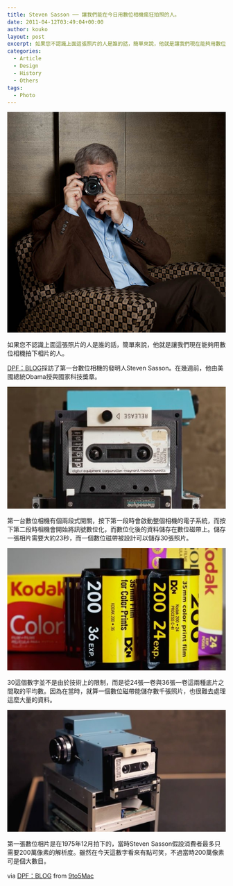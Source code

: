 ```yaml
---
title: Steven Sasson ── 讓我們能在今日用數位相機瘋狂拍照的人。
date: 2011-04-12T03:49:04+00:00
author: kouko
layout: post
excerpt: 如果您不認識上面這張照片的人是誰的話，簡單來說，他就是讓我們現在能夠用數位相機拍下相片的人。
categories:
  - Article
  - Design
  - History
  - Others
tags:
  - Photo
---
```

<img alt="SteveSasson1b" border="0" src="/img/2011-04-12-inventor-steven-sasson-explains-how-the-first-digital-camera-came-to-be/SteveSasson1b.jpg" title="SteveSasson1b.jpg"  />

如果您不認識上面這張照片的人是誰的話，簡單來說，他就是讓我們現在能夠用數位相機拍下相片的人。


[DPF：BLOG](http://www.davidfriedmanphoto.com/blog/2011/04/inventor-portrait-steven-sasson.html)採訪了第一台數位相機的發明人Steven Sasson。在幾週前，他由美國總統Obama授與國家科技獎章。

<img alt="Digita-camera-1975-12" border="0" src="/img/2011-04-12-inventor-steven-sasson-explains-how-the-first-digital-camera-came-to-be/Digita-camera-1975-12.jpg" title="Digita-camera-1975-12.jpg"  />

第一台數位相機有個兩段式開關，按下第一段時會啟動整個相機的電子系統，而按下第二段時相機會開始將訊號數位化，而數位化後的資料儲存在數位磁帶上。儲存一張相片需要大約23秒，而一個數位磁帶被設計可以儲存30張照片。

<img alt="110412 0001" border="0" src="/img/2011-04-12-inventor-steven-sasson-explains-how-the-first-digital-camera-came-to-be/110412-0001.jpg" title="110412-0001.jpg"  />

30這個數字並不是由於技術上的限制，而是從24張一卷與36張一卷這兩種底片之間取的平均數。因為在當時，就算一個數位磁帶能儲存數千張照片，也很難去處理這麼大量的資料。

<img alt="First-digital-camera-1975" border="0" src="/img/2011-04-12-inventor-steven-sasson-explains-how-the-first-digital-camera-came-to-be/First-digital-camera-1975.jpg" title="First-digital-camera-1975.jpg"  />

第一張數位相片是在1975年12月拍下的，當時Steven Sasson假設消費者最多只需要200萬像素的解析度。雖然在今天這數字看來有點可笑，不過當時200萬像素可是個大數目。

via&nbsp;[DPF：BLOG](http://www.davidfriedmanphoto.com/blog/2011/04/inventor-portrait-steven-sasson.html) from [9to5Mac](http://www.9to5mac.com/60880/inventor-steven-sasson-explains-how-the-first-digital-camera-came-to-be/?utm_source=feedburner&utm_medium=feed&utm_campaign=Feed%3A+9To5Mac-MacAllDay+%289+to+5+Mac+-+Apple+Intelligence%29)
